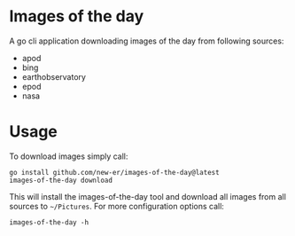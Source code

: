 # Images of the day

A go cli application downloading images of the day from following sources:
- apod
- bing
- earthobservatory
- epod
- nasa

# Usage

To download images simply call:
```
go install github.com/new-er/images-of-the-day@latest
images-of-the-day download
```
This will install the images-of-the-day tool and download all images from all sources to `~/Pictures`.
For more configuration options call:
```
images-of-the-day -h
```
